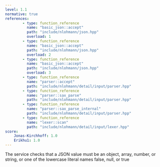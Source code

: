 ```yaml
---
level: 1.1
normative: true
references:
        - type: function_reference
          name: "basic_json::accept"
          path: "include/nlohmann/json.hpp"
          overload: 1
        - type: function_reference
          name: "basic_json::accept"
          path: "include/nlohmann/json.hpp"
          overload: 2
        - type: function_reference
          name: "basic_json::accept"
          path: "include/nlohmann/json.hpp"
          overload: 3
        - type: function_reference
          name: "parser::accept"
          path: "include/nlohmann/detail/input/parser.hpp"
        - type: function_reference
          name: "parser::sax_parse"
          path: "include/nlohmann/detail/input/parser.hpp"
        - type: function_reference
          name: "parser::sax_parse_internal"
          path: "include/nlohmann/detail/input/parser.hpp"
        - type: function_reference
          name: "lexer::scan"
          path: "include/nlohmann/detail/input/lexer.hpp"
score:
    Jonas-Kirchhoff: 1.0
    Erikhu1: 1.0
---
```


The service checks that a JSON value must be an object, array, number, or string, or one of the lowercase literal names false, null, or true